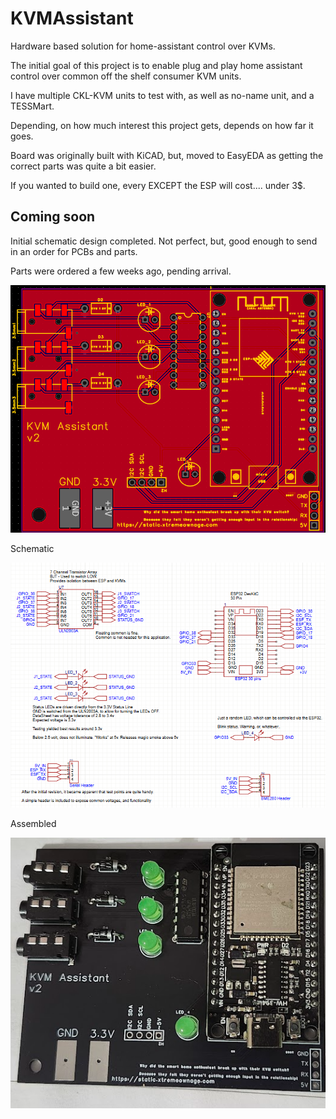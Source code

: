 # KVMAssistant

Hardware based solution for home-assistant control over KVMs.

The initial goal of this project is to enable plug and play home assistant control over common off the shelf consumer KVM units.

I have multiple CKL-KVM units to test with, as well as no-name unit, and a TESSMart.

Depending, on how much interest this project gets, depends on how far it goes.

Board was originally built with KiCAD, but, moved to EasyEDA as getting the correct parts was quite a bit easier.

If you wanted to build one, every EXCEPT the ESP will cost.... under 3$.

## Coming soon

Initial schematic design completed. Not perfect, but, good enough to send in an order for PCBs and parts.

Parts were ordered a few weeks ago, pending arrival.

![alt text](images/v2.0/rendor.png)

Schematic

![alt text](images/v2.0/schematic.png)

Assembled

![alt text](images/v2.0/assembled.png)

